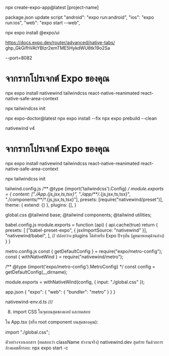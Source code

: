 npx create-expo-app@latest [project-name]

package.json update script
    "android": "expo run:android",
    "ios": "expo run:ios",
    "web": "expo start --web", 

npx expo install @expo/ui

https://docs.expo.dev/router/advanced/native-tabs/
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

 --port=8082

# จากรากโปรเจกต์ Expo ของคุณ
npx expo install nativewind tailwindcss react-native-reanimated react-native-safe-area-context

npx tailwindcss init


npx expo-doctor@latest
npx expo install --fix
npx expo prebuild --clean 

nativewind v4
 # จากรากโปรเจกต์ Expo ของคุณ
npx expo install nativewind tailwindcss react-native-reanimated react-native-safe-area-context

npx tailwindcss init

tailwind.config.js
/** @type {import('tailwindcss').Config} */
module.exports = {
  content: ["./App.{js,jsx,ts,tsx}", "./app/**/*.{js,jsx,ts,tsx}", "./components/**/*.{js,jsx,ts,tsx}"],
  presets: [require("nativewind/preset")],
  theme: { extend: {} },
  plugins: [],
}


global.css
@tailwind base;
@tailwind components;
@tailwind utilities;

babel.config.js
module.exports = function (api) {
  api.cache(true)
  return {
    presets: [
      ["babel-preset-expo", { jsxImportSource: "nativewind" }],
      "nativewind/babel",
    ],
    // ปล่อยว่าง plugins ได้สำหรับ Expo ปัจจุบัน (ดูหมายเหตุด้านล่าง)
  }
}

metro.config.js
const { getDefaultConfig } = require("expo/metro-config");
const { withNativeWind } = require("nativewind/metro");

/** @type {import('expo/metro-config').MetroConfig} */
const config = getDefaultConfig(__dirname);

module.exports = withNativeWind(config, { input: "./global.css" });


app.json
{
  "expo": {
    "web": {
      "bundler": "metro"
    }
  }
}

nativewind-env.d.ts
/// <reference types="nativewind/types" />


8) import CSS ในจุดบนสุดของแอป และทดสอบ

ใน App.tsx (หรือ root component บนสุดของคุณ):

import "./global.css";


ตัวอย่างจากเอกสาร (ทดสอบว่า className ทำงานจริง) 
nativewind.dev
สุดท้าย รันด้วยการล้างแคชสักรอบ:
npx expo start -c

